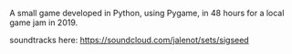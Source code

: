 A small game developed in Python, using Pygame, in 48 hours for a local game jam in 2019.

soundtracks here: https://soundcloud.com/jalenot/sets/sigseed 
